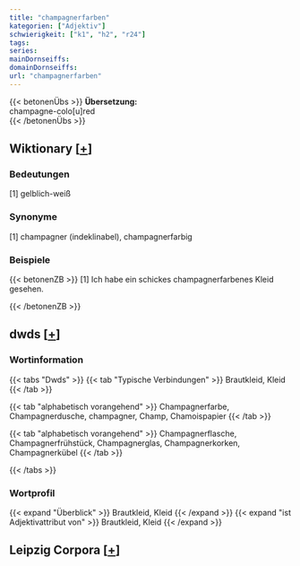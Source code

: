 ```yaml
---
title: "champagnerfarben"
kategorien: ["Adjektiv"]
schwierigkeit: ["k1", "h2", "r24"]
tags:
series:
mainDornseiffs:
domainDornseiffs:
url: "champagnerfarben"
---
```


{{< betonenÜbs >}}
**Übersetzung:**  
champagne-colo[u]red  
{{< /betonenÜbs >}}

## Wiktionary [[+](https://de.wiktionary.org/wiki/champagnerfarben)]

### Bedeutungen
[1] gelblich-weiß  

### Synonyme
[1] champagner (indeklinabel), champagnerfarbig  

### Beispiele
{{< betonenZB >}}
[1] Ich habe ein schickes champagnerfarbenes Kleid gesehen.  

{{< /betonenZB >}}


## dwds [[+](https://www.dwds.de/wb/champagnerfarben)]

### Wortinformation
{{< tabs "Dwds" >}}
{{< tab "Typische Verbindungen" >}}
Brautkleid, Kleid
{{< /tab >}}

{{< tab "alphabetisch vorangehend" >}}
Champagnerfarbe, Champagnerdusche, champagner, Champ, Chamoispapier
{{< /tab >}}

{{< tab "alphabetisch vorangehend" >}}
Champagnerflasche, Champagnerfrühstück, Champagnerglas, Champagnerkorken, Champagnerkübel
{{< /tab >}}

{{< /tabs >}}

### Wortprofil
{{< expand "Überblick" >}} Brautkleid, Kleid {{< /expand >}}
{{< expand "ist Adjektivattribut von" >}} Brautkleid, Kleid {{< /expand >}}

## Leipzig Corpora [[+](https://corpora.uni-leipzig.de/en/res?word=champagnerfarben&corpusId=deu_newscrawl-public_2018)]

